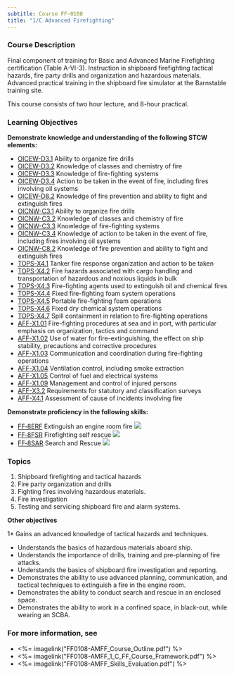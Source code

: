 ```yaml
---
subtitle: Course FF-0108
title: "1/C Advanced Firefighting"
---
```


### Course Description

Final component of training for Basic and Advanced Marine Firefighting certification (Table A-VI-3). Instruction in shipboard firefighting tactical hazards, fire party drills and organization and hazardous materials. Advanced practical training in the shipboard fire simulator at the Barnstable training site.

This course consists of two hour lecture, and 8-hour practical.


### Learning Objectives

**Demonstrate knowledge and understanding of the following STCW elements:**

* [OICEW-D3.1]({{site.baseurl}}/tables/31.html#OICEW-D3.1) Ability to organize fire drills
* [OICEW-D3.2]({{site.baseurl}}/tables/31.html#OICEW-D3.2) Knowledge of classes and chemistry of fire
* [OICEW-D3.3]({{site.baseurl}}/tables/31.html#OICEW-D3.3) Knowledge of fire-fighting systems
* [OICEW-D3.4]({{site.baseurl}}/tables/31.html#OICEW-D3.4) Action to be taken in the event of fire, including fires involving oil systems
* [OICEW-D8.2]({{site.baseurl}}/tables/31.html#OICEW-D8.2) Knowledge of fire prevention and ability to fight and extinguish fires
* [OICNW-C3.1]({{site.baseurl}}/tables/21.html#OICNW-C3.1) Ability to organize fire drills
* [OICNW-C3.2]({{site.baseurl}}/tables/21.html#OICNW-C3.2) Knowledge of classes and chemistry of fire
* [OICNW-C3.3]({{site.baseurl}}/tables/21.html#OICNW-C3.3) Knowledge of fire-fighting systems
* [OICNW-C3.4]({{site.baseurl}}/tables/21.html#OICNW-C3.4) Knowledge of action to be taken in the event of fire, including fires involving oil systems
* [OICNW-C8.2]({{site.baseurl}}/tables/21.html#OICNW-C8.2) Knowledge of fire prevention and ability to fight and extinguish fires
* [TOPS-X4.1]({{site.baseurl}}/tables/5111.html#TOPS-X4.1) Tanker fire response organization and action to be taken
* [TOPS-X4.2]({{site.baseurl}}/tables/5111.html#TOPS-X4.2) Fire hazards associated with cargo handling and transportation of hazardous and noxious liquids in bulk
* [TOPS-X4.3]({{site.baseurl}}/tables/5111.html#TOPS-X4.3) Fire-fighting agents used to extinguish oil and chemical fires
* [TOPS-X4.4]({{site.baseurl}}/tables/5111.html#TOPS-X4.4) Fixed fire-fighting foam system operations
* [TOPS-X4.5]({{site.baseurl}}/tables/5111.html#TOPS-X4.5) Portable fire-fighting foam operations
* [TOPS-X4.6]({{site.baseurl}}/tables/5111.html#TOPS-X4.6) Fixed dry chemical system operations
* [TOPS-X4.7]({{site.baseurl}}/tables/5111.html#TOPS-X4.7) Spill containment in relation to fire-fighting operations
* [AFF-X1.01]({{site.baseurl}}/tables/63.html#AFF-X1.01) Fire-fighting procedures at sea and in port, with particular emphasis on organization, tactics and command
* [AFF-X1.02]({{site.baseurl}}/tables/63.html#AFF-X1.02) Use of water for fire-extinguishing, the effect on ship stability, precautions and corrective procedures
* [AFF-X1.03]({{site.baseurl}}/tables/63.html#AFF-X1.03) Communication and coordination during fire-fighting operations
* [AFF-X1.04]({{site.baseurl}}/tables/63.html#AFF-X1.04) Ventilation control, including smoke extraction
* [AFF-X1.05]({{site.baseurl}}/tables/63.html#AFF-X1.05) Control of fuel and electrical systems
* [AFF-X1.09]({{site.baseurl}}/tables/63.html#AFF-X1.09) Management and control of injured persons
* [AFF-X3.2]({{site.baseurl}}/tables/63.html#AFF-X3.2) Requirements for statutory and classification surveys
* [AFF-X4.1]({{site.baseurl}}/tables/63.html#AFF-X4.1) Assessment of cause of incidents involving fire

**Demonstrate proficiency in the following skills:**

* [FF‑8ERF](FF-8ERF) Extinguish an engine room fire ![]({{site.baseurl}}/assets/images/new.jpg)
* [FF‑8FSR](FF-8FSR) Firefighting self rescue ![]({{site.baseurl}}/assets/images/new.jpg)
* [FF‑8SAR](FF-8SAR) Search and Rescue ![]({{site.baseurl}}/assets/images/new.jpg)

### Topics

1.	Shipboard firefighting and tactical hazards
2.	Fire party organization and drills 
3.	Fighting fires involving hazardous materials. 
4.	Fire investigation
5.	Testing and servicing shipboard fire and alarm systems.



**Other objectives**


1*	Gains an advanced knowledge of tactical hazards and techniques.
*	Understands the basics of hazardous materials aboard ship.
*	Understands the importance of drills, training and pre-planning of fire attacks.
*	Understands the basics of shipboard fire investigation and reporting.
*	Demonstrates the ability to use advanced planning, communication, and tactical techniques to extinguish a fire in the engine room.
*	Demonstrates the ability to conduct search and rescue in an enclosed space.
*	Demonstrates the ability to work in a confined space, in black-out, while wearing an SCBA.

### For more information, see 

* <%= imagelink("FF0108-AMFF_Course_Outline.pdf") %> 
* <%= imagelink("FF0108-AMFF_1_C_FF_Course_Framework.pdf") %> 
* <%= imagelink("FF0108-AMFF_Skills_Evaluation.pdf") %> 



